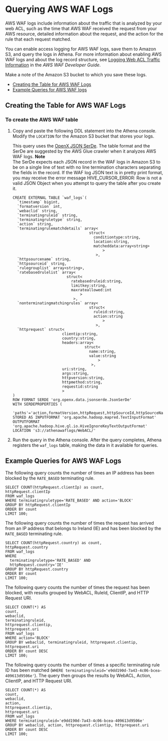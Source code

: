 # Querying AWS WAF Logs<a name="waf-logs"></a>

AWS WAF logs include information about the traffic that is analyzed by your web ACL, such as the time that AWS WAF received the request from your AWS resource, detailed information about the request, and the action for the rule that each request matched\.

You can enable access logging for AWS WAF logs, save them to Amazon S3, and query the logs in Athena\. For more information about enabling AWS WAF logs and about the log record structure, see [Logging Web ACL Traffic Information](https://docs.aws.amazon.com/waf/latest/developerguide/logging.html) in the *AWS WAF Developer Guide*\.

Make a note of the Amazon S3 bucket to which you save these logs\.
+  [Creating the Table for AWS WAF Logs](#create-waf-table) 
+  [Example Queries for AWS WAF logs](#query-examples-waf-logs) 

## Creating the Table for AWS WAF Logs<a name="create-waf-table"></a>

### To create the AWS WAF table<a name="to-create-the-waf-table"></a>

1. Copy and paste the following DDL statement into the Athena console\. Modify the `LOCATION` for the Amazon S3 bucket that stores your logs\.

   This query uses the [OpenX JSON SerDe](json.md#openxjson)\. The table format and the SerDe are suggested by the AWS Glue crawler when it analyzes AWS WAF logs\.
**Note**  
The SerDe expects each JSON record in the WAF logs in Amazon S3 to be on a single line of text with no line termination characters separating the fields in the record\. If the WAF log JSON text is in pretty print format, you may receive the error message HIVE\_CURSOR\_ERROR: Row is not a valid JSON Object when you attempt to query the table after you create it\.

   ```
   CREATE EXTERNAL TABLE `waf_logs`(
     `timestamp` bigint,
     `formatversion` int,
     `webaclid` string,
     `terminatingruleid` string,
     `terminatingruletype` string,
     `action` string,
     `terminatingrulematchdetails` array<
                                     struct<
                                       conditiontype:string,
                                       location:string,
                                       matcheddata:array<string>
                                           >
                                        >,
     `httpsourcename` string,
     `httpsourceid` string,
     `rulegrouplist` array<string>,
     `ratebasedrulelist` array<
                           struct<
                             ratebasedruleid:string,
                             limitkey:string,
                             maxrateallowed:int
                                 >
                              >,
     `nonterminatingmatchingrules` array<
                                     struct<
                                       ruleid:string,
                                       action:string
                                           >
                                        >,
     `httprequest` struct<
                         clientip:string,
                         country:string,
                         headers:array<
                                   struct<
                                     name:string,
                                     value:string
                                         >
                                      >,
                         uri:string,
                         args:string,
                         httpversion:string,
                         httpmethod:string,
                         requestid:string
                         > 
   )
   ROW FORMAT SERDE 'org.openx.data.jsonserde.JsonSerDe'
   WITH SERDEPROPERTIES (
    'paths'='action,formatVersion,httpRequest,httpSourceId,httpSourceName,nonTerminatingMatchingRules,rateBasedRuleList,ruleGroupList,terminatingRuleId,terminatingRuleMatchDetails,terminatingRuleType,timestamp,webaclId')
   STORED AS INPUTFORMAT 'org.apache.hadoop.mapred.TextInputFormat'
   OUTPUTFORMAT 'org.apache.hadoop.hive.ql.io.HiveIgnoreKeyTextOutputFormat'
   LOCATION 's3://athenawaflogs/WebACL/'
   ```

1. Run the query in the Athena console\. After the query completes, Athena registers the `waf_logs` table, making the data in it available for queries\.

## Example Queries for AWS WAF Logs<a name="query-examples-waf-logs"></a>

The following query counts the number of times an IP address has been blocked by the `RATE_BASED` terminating rule\.

```
SELECT COUNT(httpRequest.clientIp) as count,
httpRequest.clientIp
FROM waf_logs
WHERE terminatingruletype='RATE_BASED' AND action='BLOCK'
GROUP BY httpRequest.clientIp
ORDER BY count 
LIMIT 100;
```

The following query counts the number of times the request has arrived from an IP address that belongs to Ireland \(IE\) and has been blocked by the `RATE_BASED` terminating rule\.

```
SELECT COUNT(httpRequest.country) as count,
httpRequest.country
FROM waf_logs
WHERE 
  terminatingruletype='RATE_BASED' AND 
  httpRequest.country='IE'
GROUP BY httpRequest.country
ORDER BY count
LIMIT 100;
```

The following query counts the number of times the request has been blocked, with results grouped by WebACL, RuleId, ClientIP, and HTTP Request URI\.

```
SELECT COUNT(*) AS
count,
webaclid,
terminatingruleid,
httprequest.clientip,
httprequest.uri
FROM waf_logs
WHERE action='BLOCK'
GROUP BY webaclid, terminatingruleid, httprequest.clientip, httprequest.uri
ORDER BY count DESC
LIMIT 100;
```

The following query counts the number of times a specific terminating rule ID has been matched \(`WHERE terminatingruleid='e9dd190d-7a43-4c06-bcea-409613d9506e'`\)\. The query then groups the results by WebACL, Action, ClientIP, and HTTP Request URI\.

```
SELECT COUNT(*) AS
count,
webaclid,
action,
httprequest.clientip,
httprequest.uri
FROM waf_logs
WHERE terminatingruleid='e9dd190d-7a43-4c06-bcea-409613d9506e'
GROUP BY webaclid, action, httprequest.clientip, httprequest.uri
ORDER BY count DESC
LIMIT 100;
```